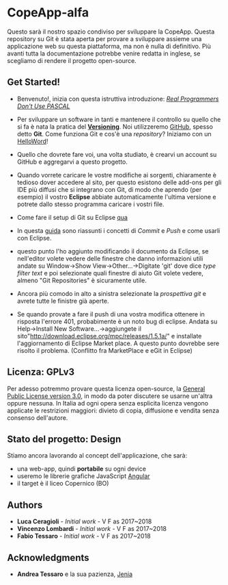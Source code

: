 # CopeApp-alfa

Questo sarà il nostro spazio condiviso per sviluppare la CopeApp.
Questa repository su Git è stata aperta per provare a sviluppare assieme una applicazione web su questa piattaforma, ma non è nulla di definitivo. Più avanti tutta la documentazione potrebbe venire redatta in inglese, se scegliamo di rendere il progetto open-source.

## Get Started!

 * Benvenuto!, inizia con questa istruttiva introduzione: [*Real Programmers Don't Use PASCAL*](http://web.mit.edu/humor/Computers/real.programmers)
 
 * Per sviluppare un software in tanti e mantenere il controllo su quello che si fa è nata la pratica del [**Versioning**](https://it.wikipedia.org/wiki/Controllo_versione). Noi utilizzeremo [GitHub](https://github.com/), spesso detto **Git**.
 Come funziona Git e cos'è una *repository*? Iniziamo con un [HelloWord](https://guides.github.com/activities/hello-world/)!
 * Quello che dovrete fare voi, una volta studiato, è crearvi un account su GitHub e aggregarvi a questo progetto.
 
 * Quando vorrete caricare le vostre modifiche ai sorgenti, chiaramente è tedioso dover accedere al sito, per questo esistono delle add-ons per gli IDE più diffusi che si integrano con Git, di modo che aprendo (per esempio) il vostro **Eclipse** abbiate automaticamente l'ultima versione e potrete dallo stesso programma caricare i vostri file.
 * Come fare il setup di Git su Eclipse [qua](http://wiki.eclipse.org/EGit/User_Guide#Getting_Started)
 * In questa [guida](http://www.geo.uzh.ch/microsite/reproducible_research/post/rr-eclipse-git/) sono riassunti i concetti di *Commit* e *Push* e come usarli con Eclipse.
 * questo punto l'ho aggiunto modificando il documento da Eclipse, se nell'editor volete vedere delle finestre che danno informazioni utili andate su Window->Show View->Other...->Digitate 'git' dove dice *type filter text* e poi selezionate quali finestre di aiuto Git volete vedere, almeno "Git Repositories" è sicuramente utile.
 * Ancora più comodo in alto a sinistra selezionate la *prospettiva git* e avrete tutte le finistre già aperte.
 * Se quando provate a fare il push di una vostra modifica ottenere in risposta l'errore 401, probabimente è un noto bug di eclipse. Andata su Help->Install New Software...->aggiungete il sito"http://download.eclipse.org/mpc/releases/1.5.1a/" e installate l'aggiornamento di Eclipse Market place. A questo punto dovrebbe sere risolto il problema. (Conflitto fra MarketPlace e eGit in Eclipse) 

## Licenza: GPLv3

Per adesso potremmo provare questa licenza open-source, la [General Public License version 3.0](https://www.gnu.org/licenses/gpl-3.0.en.html), in modo da poter discutere se usarne un'altra oppure nessuna. In Italia ad ogni opera senza esplicita licenza vengono applicate le restrizioni maggiori: divieto di copia, diffusione e vendita senza consenso dell'autore.

## Stato del progetto: Design

Stiamo ancora lavorando al concept dell'applicazione, che sarà:
  * una web-app, quindi **portabile** su ogni device
  * useremo le librerie grafiche JavaScript [Angular](https://angularjs.org/)
  * il target è il liceo Copernico (BO)

## Authors

* **Luca Ceragioli** - *Initial work* - V F as 2017~2018
* **Vincenzo Lombardi** - *Initial work* - V F as 2017~2018
* **Fabio Tessaro** - *Initial work* - V F as 2017~2018

## Acknowledgments

* **Andrea Tessaro** e la sua pazienza, [Jenia](http://www.jenia.it/)
